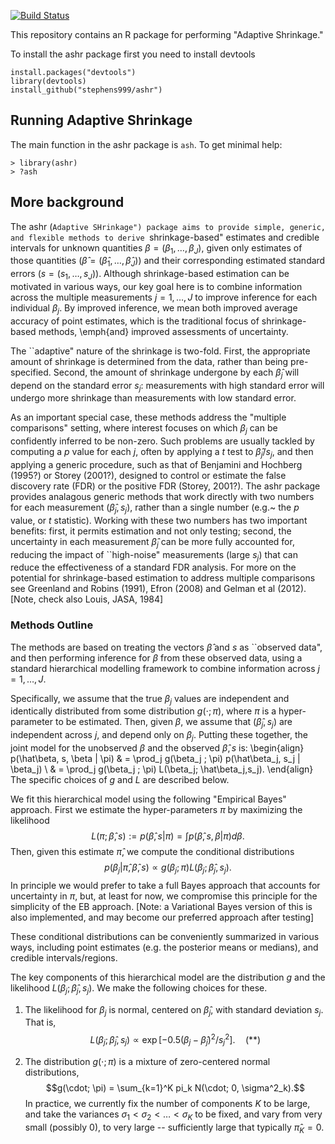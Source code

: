 [![Build Status](https://travis-ci.org/stephens999/ashr.svg?branch=master)](https://travis-ci.org/stephens999/ashr)

This repository contains an R package for performing "Adaptive Shrinkage."

To install the ashr package first you need to install devtools
```
install.packages("devtools")
library(devtools)
install_github("stephens999/ashr")
```

## Running Adaptive Shrinkage


The main function in the ashr package is `ash`. To get minimal help:
```
> library(ashr)
> ?ash
```

## More background

The ashr (``Adaptive SHrinkage") package aims to provide simple, generic, and flexible methods to derive ``shrinkage-based" estimates and credible intervals for unknown quantities $\beta=(\beta_1,\dots,\beta_J)$, given only estimates of those quantities ($\hat\beta=(\hat\beta_1,\dots, \hat\beta_J)$) and their corresponding estimated standard errors ($s=(s_1,\dots,s_J)$). Although shrinkage-based estimation can be motivated in various ways, our key goal here is to combine information across the multiple measurements $j=1,\dots,J$ to improve inference for each individual $\beta_j$. By improved inference, we mean both
improved average accuracy of point estimates, which is
the traditional focus of shrinkage-based methods, \emph{and} improved assessments of uncertainty. 

The ``adaptive" nature of the shrinkage is two-fold. First, the appropriate amount of shrinkage is determined from the data, rather than being pre-specified. Second, the amount of shrinkage undergone by each $\hat\beta_j$ will depend on the standard error $s_j$: measurements with high standard error will undergo more shrinkage than measurements with low standard error.

As an important special case, these methods address the "multiple comparisons" setting, where interest focuses on which $\beta_j$ can be confidently inferred to be non-zero. Such problems are usually tackled by computing a $p$ value for each $j$, often by applying a $t$ test to $\hat\beta_j/s_j$,
and then applying a generic procedure, such as that of Benjamini 
and Hochberg (1995?) or Storey (2001?), designed to control or
estimate the false discovery rate (FDR) or the positive FDR (Storey, 2001?). 
The ashr package provides analagous
generic methods that work directly with two numbers for each 
measurement $(\hat\beta_j,s_j$), rather than a single number (e.g.~ the $p$ value, or $t$ statistic). Working with these two numbers has two important benefits: first, it permits estimation and not only testing; second, the 
uncertainty in each measurement $\hat\beta_j$ can be more fully accounted for, reducing the impact of ``high-noise" measurements (large $s_j$) that can reduce the effectiveness of a standard FDR analysis. 
For more on the potential for shrinkage-based estimation to
address multiple comparisons see Greenland and Robins (1991),
Efron (2008) and Gelman et al (2012). [Note, check also Louis, JASA, 1984] 

### Methods Outline

The methods are based on treating the vectors $\hat\beta$
and $s$ as ``observed data", and then performing inference for $\beta$ from these observed data, using a standard hierarchical modelling framework
to combine information across $j=1,\dots,J$.

Specifically, 
we assume that the true 
$\beta_j$ values are independent
and identically distributed from some distribution $g(\cdot ; \pi)$, where $\pi$ is a hyper-parameter to be estimated. 
Then, given $\beta$, we assume that $(\hat\beta_j,s_j)$ are independent across $j$, and depend only on $\beta_j$. Putting these together, the joint model for the unobserved $\beta$ and the observed $\hat\beta, s$ is:
\begin{align}
p(\hat\beta, s, \beta | \pi) & = \prod_j g(\beta_j ; \pi) p(\hat\beta_j, s_j | \beta_j) \\
& = \prod_j g(\beta_j ; \pi) L(\beta_j; \hat\beta_j,s_j).
\end{align}
The specific choices of $g$ and $L$ are described below.

We fit this hierarchical model using the following "Empirical Bayes" approach. First we estimate the hyper-parameters $\pi$ by maximizing the likelihood
$$L(\pi; \hat\beta, s) := p(\hat\beta, s | \pi) = \int p(\hat\beta, s, \beta | \pi) d\beta.$$
Then, given this estimate $\hat\pi$, we compute the conditional distributions $$p(\beta_j | \hat\pi, \hat\beta, s) \propto g(\beta_j; \pi) L(\beta_j; \hat\beta_j, s_j).$$ 
In principle we would
prefer to take a full Bayes approach that accounts for uncertainty in $\pi$, but, at least for now, we compromise this principle for the simplicity of the EB approach.
[Note: a Variational Bayes version of this is
also implemented, and may become our preferred approach
after testing]


These conditional distributions can be conveniently summarized
in various ways, including point estimates (e.g. the posterior means or medians),
and credible intervals/regions.


The key components of this hierarchical model
are the distribution $g$ and the likelihood $L(\beta_j; \hat\beta_j, s_j)$. We make the following choices for these.

1. The likelihood for $\beta_j$ is normal, centered on $\hat\beta_j$, with standard deviation $s_j$.
That is, 
$$L(\beta_j; \hat\beta_j, s_j) \propto \exp[-0.5(\beta_j-\hat\beta_j)^2/s_j^2]. \quad (**)$$

2. The distribution $g(\cdot; \pi)$ is a mixture of zero-centered normal distributions, 
$$g(\cdot; \pi) = \sum_{k=1}^K pi_k N(\cdot; 0, \sigma^2_k).$$
In practice, we currently fix the number of components $K$ to be large, and take the variances $\sigma_1<\sigma_2<\dots<\sigma_K$ to be fixed, and vary from very small (possibly 0), to very large --  sufficiently large that typically $\hat\pi_K=0$.


